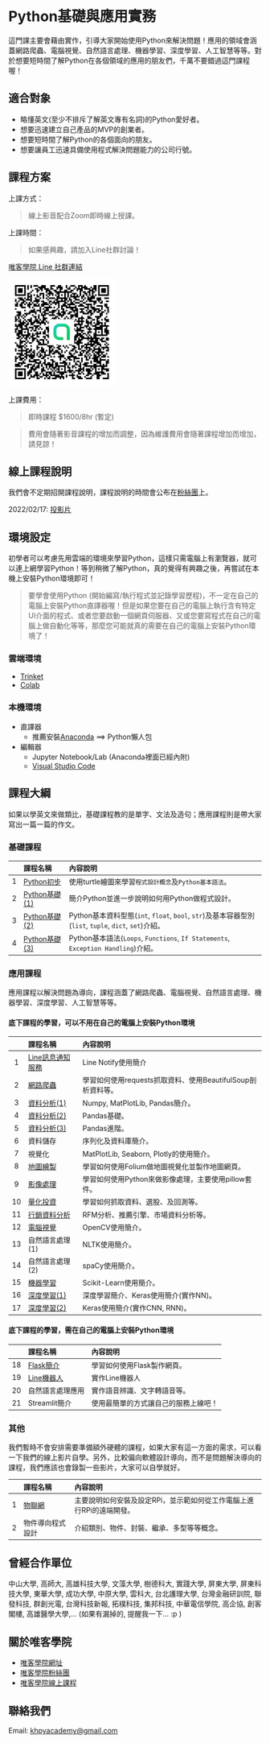 # Python基礎與應用實務

這門課主要會藉由實作，引導大家開始使用Python來解決問題！應用的領域會涵蓋網路爬蟲、電腦視覺、自然語言處理、機器學習、深度學習、人工智慧等等。對於想要短時間了解Python在各個領域的應用的朋友們，千萬不要錯過這門課程喔！

## 適合對象

* 略懂英文(至少不排斥了解英文專有名詞)的Python愛好者。
* 想要迅速建立自己產品的MVP的創業者。
* 想要短時間了解Python的各個面向的朋友。
* 想要讓員工迅速具備使用程式解決問題能力的公司行號。

## 課程方案

上課方式：

> 線上影音配合Zoom即時線上授課。

上課時間：

> 如果感興趣，請加入Line社群討論！

[唯客學院 Line 社群連結](https://line.me/ti/g2/UrK5XLg4zqzr-yiEjHG3mwGGnAPjnAHTGcKqew?utm_source=invitation&utm_medium=link_copy&utm_campaign=default)

[![唯客學院QRCode](images/qrcode.jpg)](https://line.me/ti/g2/UrK5XLg4zqzr-yiEjHG3mwGGnAPjnAHTGcKqew?utm_source=invitation&utm_medium=link_copy&utm_campaign=default)

上課費用：

> 即時課程 $1600/8hr (暫定)

> 費用會隨著影音課程的增加而調整，因為維護費用會隨著課程增加而增加，請見諒！

## 線上課程說明

我們會不定期招開課程說明，課程說明的時間會公布在[粉絲團](https://www.facebook.com/KHPYAcademy)上。

2022/02/17: [投影片](https://reurl.cc/nEpNpD)

## 環境設定

初學者可以考慮先用雲端的環境來學習Python，這樣只需電腦上有瀏覽器，就可以連上網學習Python！等到稍微了解Python，真的覺得有興趣之後，再嘗試在本機上安裝Python環境即可！

> 要學會使用Python (開始編寫/執行程式並記錄學習歷程)，不一定在自己的電腦上安裝Python直譯器喔！但是如果您要在自己的電腦上執行含有特定UI介面的程式、或者您要啟動一個網頁伺服器、又或您要寫程式在自己的電腦上做自動化等等，那麼您可能就真的需要在自己的電腦上安裝Python環境了！

### 雲端環境
* [Trinket](https://trinket.io/)
* [Colab](https://colab.research.google.com/)

### 本機環境
* 直譯器
  * 推薦安裝[Anaconda](https://www.anaconda.com/products/individual) ==> Python懶人包
* 編輯器
  * Jupyter Notebook/Lab (Anaconda裡面已經內附)
  * [Visual Studio Code](https://code.visualstudio.com/)

## 課程大綱

如果以學英文來做類比，基礎課程教的是單字、文法及造句；應用課程則是帶大家寫出一篇一篇的作文。

### 基礎課程

||課程名稱|內容說明|
|:-:|:--|:--|
|1|[Python初步](https://github.com/victorgau/khpy_python_beginners)|使用turtle繪圖來學習`程式設計概念`及`Python基本語法`。|
|2|[Python基礎(1)](https://github.com/victorgau/khpy_python_basics)|簡介Python並進一步說明如何用Python做程式設計。|
|3|[Python基礎(2)](https://github.com/victorgau/khpy_python_basics)|Python基本資料型態(`int`, `float`, `bool`, `str`)及基本容器型別(`list`, `tuple`, `dict`, `set`)介紹。|
|4|[Python基礎(3)](https://github.com/victorgau/khpy_python_basics)|Python基本語法(`Loops`, `Functions`, `If Statements`, `Exception Handling`)介紹。|

### 應用課程

應用課程以解決問題為導向，課程涵蓋了網路爬蟲、電腦視覺、自然語言處理、機器學習、深度學習、人工智慧等等。

#### 底下課程的學習，可以不用在自己的電腦上安裝Python環境

||課程名稱|內容說明|
|:-:|:--|:--|
|1|[Line訊息通知服務](https://github.com/victorgau/khpy_linenotify_intro)|Line Notify使用簡介|
|2|[網路爬蟲](https://github.com/victorgau/khpy_web_crawler_intro)|學習如何使用requests抓取資料、使用BeautifulSoup剖析資料等。|
|3|[資料分析(1)](https://github.com/victorgau/khpy_data_analysis_intro)|Numpy, MatPlotLib, Pandas簡介。|
|4|[資料分析(2)](https://github.com/victorgau/khpy_pandas_intro)|Pandas基礎。|
|5|[資料分析(3)](https://github.com/victorgau/khpy_pandas_intro)|Pandas進階。|
|6|資料儲存|序列化及資料庫簡介。|
|7|視覺化|MatPlotLib, Seaborn, Plotly的使用簡介。|
|8|[地圖繪製](https://github.com/victorgau/khpy_folium_intro)|學習如何使用Folium做地圖視覺化並製作地圖網頁。|
|9|[影像處理](https://github.com/victorgau/khpy_image_processing_intro)|學習如何使用Python來做影像處理，主要使用pillow套件。|
|10|[量化投資](https://github.com/victorgau/khpy_quant_intro)|學習如何抓取資料、選股、及回測等。|
|11|[行銷資料分析](https://github.com/victorgau/khpy_marketing_analytics_intro)|RFM分析、推薦引擎、市場資料分析等。|
|12|[電腦視覺](https://github.com/victorgau/khpy_opencv_intro)|OpenCV使用簡介。|
|13|自然語言處理(1)|NLTK使用簡介。|
|14|自然語言處理(2)|spaCy使用簡介。|
|15|[機器學習](https://github.com/victorgau/khpy_sklearn_intro)|Scikit-Learn使用簡介。|
|16|[深度學習(1)](https://github.com/victorgau/khpy_keras_intro)|深度學習簡介、Keras使用簡介(實作NN)。|
|17|[深度學習(2)](https://github.com/victorgau/khpy_keras_intro)|Keras使用簡介(實作CNN, RNN)。|

#### 底下課程的學習，需在自己的電腦上安裝Python環境

||課程名稱|內容說明|
|:-:|:--|:--|
|18|[Flask簡介](https://github.com/victorgau/khpy_flask_intro)|學習如何使用Flask製作網頁。|
|19|[Line機器人](https://github.com/victorgau/khpy_linebot_intro)|實作Line機器人|
|20|自然語言處理應用|實作語音辨識、文字轉語音等。|
|21|Streamlit簡介|使用最簡單的方式讓自己的服務上線吧！|

### 其他

我們暫時不會安排需要準備額外硬體的課程，如果大家有這一方面的需求，可以看一下我們的線上影片自學。另外，比較偏向軟體設計導向，而不是問題解決導向的課程，我們應該也會錄製一些影片，大家可以自學就好。

||課程名稱|內容說明|
|:-:|:--|:--|
|1|[物聯網](https://github.com/victorgau/khpy_rpi_intro)|主要說明如何安裝及設定RPi，並示範如何從工作電腦上進行RPi的遠端開發。|
|2|物件導向程式設計|介紹類別、物件、封裝、繼承、多型等等概念。|


## 曾經合作單位

中山大學, 高師大, 高雄科技大學, 文藻大學, 樹德科大, 實踐大學, 屏東大學, 屏東科技大學, 東華大學, 成功大學, 中原大學, 雲科大, 台北護理大學, 台灣金融研訓院, 聯發科技, 群創光電, 台灣科技新報, 拓樸科技, 集邦科技, 中華電信學院, 高企協, 創客閣樓, 高雄醫學大學,... (如果有漏掉的, 提醒我一下... :p )

## 關於唯客學院

* [唯客學院網址](http://www.vcdemy.com)
* [唯客學院粉絲團](https://www.facebook.com/KHPYAcademy/)
* [唯客學院線上課程](https://khpy.teachable.com)

## 聯絡我們

Email: khpyacademy@gmail.com
